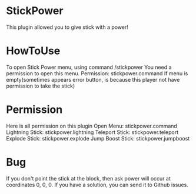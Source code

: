 # StickPower
This plugin allowed you to give stick with a power!

# HowToUse
To open Stick Power menu, using command /stickpower
You need a permission to open this menu. Permission: stickpower.command
If menu is empty(sometimes appears error button, is because this player not have permission to take the stick)

# Permission
Here is all permission on this plugin
Open Menu: stickpower.command
Lightning Stick: stickpower.lightning
Teleport Stick: stickpower.teleport
Explode Stick: stickpower.explode
Jump Boost Stick: stickpower.jumpboost

# Bug
If you don't point the stick at the block, then ask power will occur at coordinates 0, 0, 0. If you have a solution, you can send it to Github issues.
